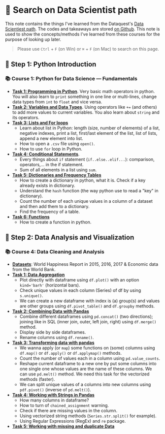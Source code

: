 # 🔎 Search on Data Scientist path

This note contains the things I've learned from the Dataquest's [Data Scientiest path](https://www.dataquest.io/path/data-scientist/). The codes and takeaways are stored [on Github](https://github.com/dinhanhthi/dataquest-aio). This note is used to show the concepts/methods I've learned from these courses for the purpose of looking up later.

> Please use `Ctrl` + `F` (on Win) or `⌘` + `F` (on Mac) to search on this page.

## 🐍 Step 1: Python Introduction

### 📚 Course 1: Python for Data Science — Fundamentals

- **[Task 1: Programming in Python](https://github.com/dinhanhthi/dataquest-aio/blob/master/step-1-python-introduction/course-1-python-for-ds-fundamentals/task-1-programming-in-python.ipynb)**. Very basic math operators in python. You will also learn to `print` something in one line or multi-lines, change data types from `int` to `float` and vice versa.
- **[Task 2: Variables and Data Types](https://github.com/dinhanhthi/dataquest-aio/blob/master/step-1-python-introduction/course-1-python-for-ds-fundamentals/task-2-variables-and-data-types.ipynb)**. Using operators like `+=` (and others) to add more values to current variables. You also learn about `string` and its operators.
- **[Task 3: Lists and For loops](https://github.com/dinhanhthi/dataquest-aio/blob/master/step-1-python-introduction/course-1-python-for-ds-fundamentals/task-3-lists-and-for-loops.ipynb)**
  - Learn about list in Python: length (size, number of elements) of a list, negative indexes, print a list, first/last element of the list, list of lists, append a new element into list.
  - How to open a `.csv` file using `open()`.
  - How to use `for` loop in Python.
- **[Task 4: Conditional Statements](https://github.com/dinhanhthi/dataquest-aio/blob/master/step-1-python-introduction/course-1-python-for-ds-fundamentals/task-4-conditional-statements.ipynb)**. 
  - Every things about `if` statement (`if..else..elif...`): comparison, operators,... in the if statement.
  - Sum of all elements in a list using `sum`.
- **[Task 5: Dictionaries and Frequency Tables](https://github.com/dinhanhthi/dataquest-aio/blob/master/step-1-python-introduction/course-1-python-for-ds-fundamentals/task-5-dictionaries-and-frequency-tables.ipynb)**
  - How to create a dictionary in python, what it is. Check if a key already exists in dictionary.
  - Understand the `hash` function (the way python use to read a "key" in dictionary).
  - Count the number of each unique values in a column of a dataset and then add them to a dictionary.
  - Find the frequency of a table.
- **[Task 6: Functions](https://github.com/dinhanhthi/dataquest-aio/blob/master/step-1-python-introduction/course-1-python-for-ds-fundamentals/task-6-functions.ipynb)**
  - How to create a function in python.

## 🧹 Step 2: Data Analysis and Visualization

### 📚 Course 4: Data Cleaning and Analysis

- **[Datasets](https://github.com/dinhanhthi/dataquest-aio/tree/master/step-2-data-analysis-and-visualization/course-4-data-cleaning-and-analysis/data)**: World Happiness Report in 2015, 2016, 2017 & Economic data from the World Bank.
- **[Task 1: Data Aggregation](https://github.com/dinhanhthi/dataquest-aio/blob/master/step-2-data-analysis-and-visualization/course-4-data-cleaning-and-analysis/task-1-data-aggregation.ipynb)**
  - Plot directly with dataframe using `df.plot()` with an option `kind='barh'` (horizontal bars).
  - Check unique values in each column (Series) of df by using `s.unique()`.
  - We can create a new dataframe with index is (a) group(s) and values are other groups using `df.pivot_table()` and `df.groupby` methods.
- **[Task 2: Combining Data with Pandas](https://github.com/dinhanhthi/dataquest-aio/blob/master/step-2-data-analysis-and-visualization/course-4-data-cleaning-and-analysis/task-2-combining-data-with-pandas.ipynb)**
  - Combine different dataframes using `pd.concat()` (two directions); joining like in SQL (inner join, outer, left join, right) using `df.merge()` method.
  - Display side by side dataframes.
  - Rename columns using `df.rename()`.
- **[Task 3: Transforming data with pandas](https://github.com/dinhanhthi/dataquest-aio/blob/master/step-2-data-analysis-and-visualization/course-4-data-cleaning-and-analysis/task-3-transforming-data-with-pandas.ipynb)**
  - We wanna apply (or `map`) some functions on (some) columns using `df.map()` or `df.apply()` or `df.applymap()` methods.
  - Count the number of values each in a column using `pd.value_counts`.
  - Reshape current dataframe to a new one by put some columns into one single one whose values are the name of these columns. We can use `pd.melt()` method. We need this task for the vectorized methods (faster).
  - We can split unique values of a columns into new columns using `pdf.pivot()` (inverse of `pd.melt()`).
- **[Task 4: Working with Strings in Pandas](https://github.com/dinhanhthi/dataquest-aio/blob/master/step-2-data-analysis-and-visualization/course-4-data-cleaning-and-analysis/task-4-working-with-strings-in-pandas.ipynb)**
  - How many columns in dataframe?
  - How to turn of `chained_assignment` warning.
  - Check if there are missing values in the column.
  - Using vectorized string methods (`Series.str.split()` for example).
  - Using Regular Expressions (RegEx) and `re` package.
- **[Task 5: Working with missing and duplicate Data](https://github.com/dinhanhthi/dataquest-aio/blob/master/step-2-data-analysis-and-visualization/course-4-data-cleaning-and-analysis/task-5-working-with-missing-and-duplicate-data.ipynb)**



